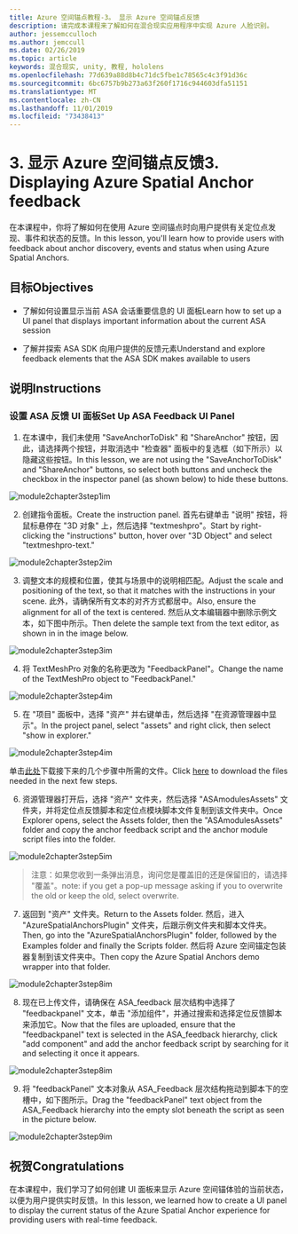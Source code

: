 ```yaml
---
title: Azure 空间锚点教程-3。 显示 Azure 空间锚点反馈
description: 请完成本课程来了解如何在混合现实应用程序中实现 Azure 人脸识别。
author: jessemcculloch
ms.author: jemccull
ms.date: 02/26/2019
ms.topic: article
keywords: 混合现实, unity, 教程, hololens
ms.openlocfilehash: 77d639a88d8b4c71dc5fbe1c78565c4c3f91d36c
ms.sourcegitcommit: 6bc6757b9b273a63f260f1716c944603dfa51151
ms.translationtype: MT
ms.contentlocale: zh-CN
ms.lasthandoff: 11/01/2019
ms.locfileid: "73438413"
---
```

# <a name="3-displaying-azure-spatial-anchor-feedback"></a><span data-ttu-id="27981-105">3. 显示 Azure 空间锚点反馈</span><span class="sxs-lookup"><span data-stu-id="27981-105">3. Displaying Azure Spatial Anchor feedback</span></span>

<span data-ttu-id="27981-106">在本课程中，你将了解如何在使用 Azure 空间锚点时向用户提供有关定位点发现、事件和状态的反馈。</span><span class="sxs-lookup"><span data-stu-id="27981-106">In this lesson, you'll learn how to provide users with feedback about anchor discovery, events and status when using Azure Spatial Anchors.</span></span>

## <a name="objectives"></a><span data-ttu-id="27981-107">目标</span><span class="sxs-lookup"><span data-stu-id="27981-107">Objectives</span></span>

* <span data-ttu-id="27981-108">了解如何设置显示当前 ASA 会话重要信息的 UI 面板</span><span class="sxs-lookup"><span data-stu-id="27981-108">Learn how to set up a UI panel that displays important information about the current ASA session</span></span>

* <span data-ttu-id="27981-109">了解并探索 ASA SDK 向用户提供的反馈元素</span><span class="sxs-lookup"><span data-stu-id="27981-109">Understand and explore feedback elements that the ASA SDK makes available to users</span></span>

## <a name="instructions"></a><span data-ttu-id="27981-110">说明</span><span class="sxs-lookup"><span data-stu-id="27981-110">Instructions</span></span>

### <a name="set-up-asa-feedback-ui-panel"></a><span data-ttu-id="27981-111">设置 ASA 反馈 UI 面板</span><span class="sxs-lookup"><span data-stu-id="27981-111">Set Up ASA Feedback UI Panel</span></span>

1. <span data-ttu-id="27981-112">在本课中，我们未使用 "SaveAnchorToDisk" 和 "ShareAnchor" 按钮，因此，请选择两个按钮，并取消选中 "检查器" 面板中的复选框（如下所示）以隐藏这些按钮。</span><span class="sxs-lookup"><span data-stu-id="27981-112">In this lesson, we are not using the "SaveAnchorToDisk" and "ShareAnchor" buttons, so select both buttons and uncheck the checkbox in the inspector panel (as shown below) to hide these buttons.</span></span>
   

![module2chapter3step1im](images/module2chapter3step1im.PNG)

2. <span data-ttu-id="27981-114">创建指令面板。</span><span class="sxs-lookup"><span data-stu-id="27981-114">Create the instruction panel.</span></span> <span data-ttu-id="27981-115">首先右键单击 "说明" 按钮，将鼠标悬停在 "3D 对象" 上，然后选择 "textmeshpro"。</span><span class="sxs-lookup"><span data-stu-id="27981-115">Start by right-clicking the "instructions" button, hover over "3D Object" and select "textmeshpro-text."</span></span>

![module2chapter3step2im](images/module2chapter3step2im.PNG)

3. <span data-ttu-id="27981-117">调整文本的规模和位置，使其与场景中的说明相匹配。</span><span class="sxs-lookup"><span data-stu-id="27981-117">Adjust the scale and positioning of the text, so that it matches with the instructions in your scene.</span></span> <span data-ttu-id="27981-118">此外，请确保所有文本的对齐方式都居中。</span><span class="sxs-lookup"><span data-stu-id="27981-118">Also, ensure the alignment for all of the text is centered.</span></span> <span data-ttu-id="27981-119">然后从文本编辑器中删除示例文本，如下图中所示。</span><span class="sxs-lookup"><span data-stu-id="27981-119">Then delete the sample text from the text editor, as shown in in the image below.</span></span>

![module2chapter3step3im](images/module2chapter3step3im.PNG)

4. <span data-ttu-id="27981-121">将 TextMeshPro 对象的名称更改为 "FeedbackPanel"。</span><span class="sxs-lookup"><span data-stu-id="27981-121">Change the name of the TextMeshPro object to "FeedbackPanel."</span></span>
   

![module2chapter3step4im](images/module2chapter3step4im.PNG)

5. <span data-ttu-id="27981-123">在 "项目" 面板中，选择 "资产" 并右键单击，然后选择 "在资源管理器中显示"。</span><span class="sxs-lookup"><span data-stu-id="27981-123">In the project panel, select "assets" and right click, then select "show in explorer."</span></span>
   

![module2chapter3step4im](images/module2chapter3step5im.PNG)

<span data-ttu-id="27981-125">单击[此处](https://onedrive.live.com/?authkey=%21ABXEC8PvyQu8Qd8&id=5B7335C4342BCB0E%21395636&cid=5B7335C4342BCB0E)下载接下来的几个步骤中所需的文件。</span><span class="sxs-lookup"><span data-stu-id="27981-125">Click [here](https://onedrive.live.com/?authkey=%21ABXEC8PvyQu8Qd8&id=5B7335C4342BCB0E%21395636&cid=5B7335C4342BCB0E) to download the files needed in the next few steps.</span></span>

6. <span data-ttu-id="27981-126">资源管理器打开后，选择 "资产" 文件夹，然后选择 "ASAmodulesAssets" 文件夹，并将定位点反馈脚本和定位点模块脚本文件复制到该文件夹中。</span><span class="sxs-lookup"><span data-stu-id="27981-126">Once Explorer opens, select the Assets folder, then the "ASAmodulesAssets" folder and copy the anchor feedback script and the anchor module script files into the folder.</span></span> 

![module2chapter3step5im](images/module2chapter3step6im.PNG)

> <span data-ttu-id="27981-128">注意：如果您收到一条弹出消息，询问您是覆盖旧的还是保留旧的，请选择 "覆盖"。</span><span class="sxs-lookup"><span data-stu-id="27981-128">note: if you get a pop-up message asking if you to overwrite the old or keep the old, select overwrite.</span></span>

7. <span data-ttu-id="27981-129">返回到 "资产" 文件夹。</span><span class="sxs-lookup"><span data-stu-id="27981-129">Return to the Assets folder.</span></span> <span data-ttu-id="27981-130">然后，进入 "AzureSpatialAnchorsPlugin" 文件夹，后跟示例文件夹和脚本文件夹。</span><span class="sxs-lookup"><span data-stu-id="27981-130">Then, go into the "AzureSpatialAnchorsPlugin" folder, followed by the Examples folder and finally the Scripts folder.</span></span> <span data-ttu-id="27981-131">然后将 Azure 空间锚定包装器复制到该文件夹中。</span><span class="sxs-lookup"><span data-stu-id="27981-131">Then copy the Azure Spatial Anchors demo wrapper into that folder.</span></span> 

![module2chapter3step8im](images/module2chapter3step7im.PNG)

8. <span data-ttu-id="27981-133">现在已上传文件，请确保在 ASA_feedback 层次结构中选择了 "feedbackpanel" 文本，单击 "添加组件"，并通过搜索和选择定位反馈脚本来添加它。</span><span class="sxs-lookup"><span data-stu-id="27981-133">Now that the files are uploaded, ensure that the "feedbackpanel" text is selected in the ASA_feedback hierarchy, click "add component" and add the anchor feedback script by searching for it and selecting it once it appears.</span></span> 

![module2chapter3step8im](images/module2chapter3step8im.PNG)

9. <span data-ttu-id="27981-135">将 "feedbackPanel" 文本对象从 ASA_Feedback 层次结构拖动到脚本下的空槽中，如下图所示。</span><span class="sxs-lookup"><span data-stu-id="27981-135">Drag the "feedbackPanel" text object from the ASA_Feedback hierarchy into the empty slot beneath the script as seen in the picture below.</span></span> 

![module2chapter3step9im](images/module2chapter3step9im.PNG)

## <a name="congratulations"></a><span data-ttu-id="27981-137">祝贺</span><span class="sxs-lookup"><span data-stu-id="27981-137">Congratulations</span></span>

<span data-ttu-id="27981-138">在本课程中，我们学习了如何创建 UI 面板来显示 Azure 空间锚体验的当前状态，以便为用户提供实时反馈。</span><span class="sxs-lookup"><span data-stu-id="27981-138">In this lesson, we learned how to create a UI panel to display the current status of the Azure Spatial Anchor experience for providing users with real-time feedback.</span></span>


